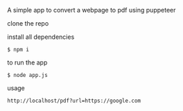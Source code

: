A simple app to convert a webpage to pdf using puppeteer 

clone the repo

install all dependencies
 
```shell
$ npm i
```

to run the app
```shell
$ node app.js
```

usage

```
http://localhost/pdf?url=https://google.com
```
